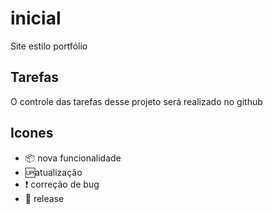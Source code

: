 # inicial

Site estilo portfólio

## Tarefas

O controle das tarefas desse projeto será realizado no github

## Icones

- :package: nova funcionalidade
- :up:atualização
- :exclamation: correção de bug
- :checkered_flag: release